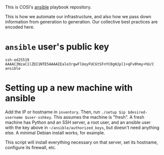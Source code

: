 This is COSI's [ansible](http://ansible.com) playbook repository.

This is how we automate our infrastructure, and also how we pass down
information from generation to generation. Our collective best practices are
encoded here.

# `ansible` user's public key

`ssh-ed25519 AAAAC3NzaC1lZDI1NTE5AAAAIEale3rgwFlUeyFUCGtSFnYC0gHJpl1+qFv0hmy+hU/C ansible`

# Setting up a new machine with ansible

Add the IP or hostname in `inventory`. Then, run `./setup $ip
$desired-username $user-sshkey`. This assumes the machine is "fresh". A fresh
machine has Python and an SSH server, a root user, and an ansible user with
the key above in `~/ansible/authorized_keys`, but doesn't need anything
else. A minimal Debian install works, for example.

This script will install everything necessary on that server, set its
hostname, configure its firewall, etc.
